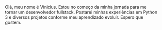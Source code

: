 Olá, meu nome é Vinicius. Estou no começo da minha jornada para me tornar um desenvolvedor fullstack. Postarei minhas experiências em Python 3 e diversos projetos conforme meu aprendizado evoluir. Espero que gostem.

